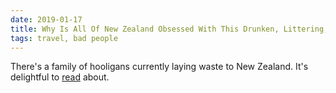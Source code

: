 ```yaml
---
date: 2019-01-17
title: Why Is All Of New Zealand Obsessed With This Drunken, Littering, Rowdy Tourist Family?
tags: travel, bad people
---
```


There's a family of hooligans currently laying waste to New Zealand. It's delightful to [read](https://slate.com/human-interest/2019/01/new-zealand-tourists-john-johnson-tina-cash-arrest.html) about.